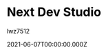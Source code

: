---
title: Next Dev Studio
github: https://github.com/lwz7512/next-dev-studio
demo: https://next-dev-studio.vercel.app/
author: lwz7512
date: 2021-06-07T00:00:00.000Z
ssg:
  - Nextjs
cms:
  - Markdown
css:
  - PostCSS
category:
  - Business
description: >-
  A small business website template based on Nextjs and the original idea of
  one-click-hugo-cms from netlify.
draft: true
publish_date: '2021-05-28T21:02:11Z'
update_date: '2022-08-17T01:26:16Z'
github_star: 10
github_fork: 13
---